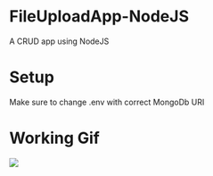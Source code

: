 # FileUploadApp-NodeJS
A CRUD app using NodeJS

# Setup
Make sure to change .env with correct MongoDb URI

# Working Gif
![](https://github.com/ujwalkasturi/FileUploadApp-NodeJS/blob/main/working.gif)
